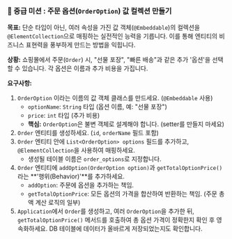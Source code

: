 ### 🥈 중급 미션 : 주문 옵션(`OrderOption`) 값 컬렉션 만들기

**목표:** 단순 타입이 아닌, 여러 속성을 가진 값 객체(`@Embeddable`)의 컬렉션을 `@ElementCollection`으로 매핑하는 실전적인 능력을 기릅니다. 이를 통해 엔티티의 비즈니스 표현력을 풍부하게 만드는 방법을 익힙니다.

**상황:** 쇼핑몰에서 주문(`Order`) 시, "선물 포장", "빠른 배송"과 같은 추가 '옵션'을 선택할 수 있습니다. 각 옵션은 이름과 추가 비용을 가집니다.

**요구사항:**
1.  `OrderOption` 이라는 이름의 값 객체 클래스를 만드세요. (`@Embeddable` 사용)
    * `optionName`: `String` 타입 (옵션 이름, 예: "선물 포장")
    * `price`: `int` 타입 (추가 비용)
    * **핵심:** `OrderOption`은 불변 객체로 설계해야 합니다. (setter를 만들지 마세요)
2.  `Order` 엔티티를 생성하세요. (`id`, `orderName` 필드 포함)
3.  `Order` 엔티티 안에 `List<OrderOption> options` 필드를 추가하고, `@ElementCollection`을 사용하여 매핑하세요.
    * 생성될 테이블 이름은 `order_options`로 지정합니다.
4.  `Order` 엔티티에 `addOption(OrderOption option)`과 `getTotalOptionPrice()`라는 **'행위(Behavior)'**를 추가하세요.
    * `addOption`: 주문에 옵션을 추가하는 책임.
    * `getTotalOptionPrice`: 모든 옵션의 가격을 합산하여 반환하는 책임. (주문 총액 계산 로직의 일부)
5.  `Application`에서 `Order`를 생성하고, 여러 `OrderOption`을 추가한 뒤, `getTotalOptionPrice()` 메서드를 호출하여 총 옵션 가격이 정확한지 확인 후 영속화하세요. DB 테이블에 데이터가 올바르게 저장되었는지도 확인합니다.
